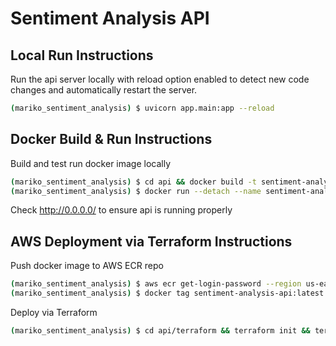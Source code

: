 # Sentiment Analysis API

## Local Run Instructions

Run the api server locally with reload option enabled to detect new code changes and automatically restart the server. 
```bash
(mariko_sentiment_analysis) $ uvicorn app.main:app --reload
```

## Docker Build & Run Instructions

Build and test run docker image locally 
```bash
(mariko_sentiment_analysis) $ cd api && docker build -t sentiment-analysis-api .
(mariko_sentiment_analysis) $ docker run --detach --name sentiment-analysis --publish 80:80 --env MAX_WORKERS=1 sentiment-analysis-api
```
Check http://0.0.0.0/ to ensure api is running properly

## AWS Deployment via Terraform Instructions

Push docker image to AWS ECR repo
```bash
(mariko_sentiment_analysis) $ aws ecr get-login-password --region us-east-1 | docker login --username AWS --password-stdin <ACCOUNT_ID>.dkr.ecr.us-east-1.amazonaws.com
(mariko_sentiment_analysis) $ docker tag sentiment-analysis-api:latest <ACCOUNT_ID>.dkr.ecr.us-east-1.amazonaws.com/sentiment-analysis-api-repo:latest && docker push <ACCOUNT_ID>.dkr.ecr.us-east-1.amazonaws.com/sentiment-analysis-api-repo:latest
```

Deploy via Terraform
```bash
(mariko_sentiment_analysis) $ cd api/terraform && terraform init && terraform apply
```

